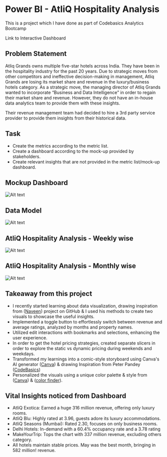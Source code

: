 
# Power BI - AtliQ Hospitality Analysis 

This is a project which I have done as part of Codebasics Analytics Bootcamp

Link to Interactive Dashboard

## Problem Statement

Atliq Grands owns multiple five-star hotels across India. They have been in the hospitality industry for the past 20 years. Due to strategic moves from other competitors and ineffective decision-making in management, Atliq Grands are losing its market share and revenue in the luxury/business hotels category. As a strategic move, the managing director of Atliq Grands wanted to incorporate “Business and Data Intelligence” in order to regain their market share and revenue. However, they do not have an in-house data analytics team to provide them with these insights.

Their revenue management team had decided to hire a 3rd party service provider to provide them insights from their historical data.
## Task

- Create the metrics according to the metric list.
- Create a dashboard according to the mock-up provided by stakeholders.
- Create relevant insights that are not provided in the metric list/mock-up dashboard.


## Mockup Dashboard

![Alt text](https://user-images.githubusercontent.com/114329084/271995019-66c31d9a-cf9f-4de4-8d6a-9f02858f9cf8.png)
## Data Model

![Alt text](https://user-images.githubusercontent.com/114329084/271995774-eaf998e2-fc76-4b9a-969c-2e4a2d429f26.png)
## AtliQ Hospitality Analysis - Weekly wise

![Alt text](https://user-images.githubusercontent.com/114329084/272003637-c69fc5d1-420d-401f-b836-7ffe8c1dcadf.png)
## AtliQ Hospitality Analysis - Monthly wise
![Alt text](https://user-images.githubusercontent.com/114329084/272003718-c36e9a60-3f6f-4b1a-b2e7-a9e56d149acd.png)
## Takeaway from this project

- I recently started learning about data visualization, drawing inspiration from ([Naveen](https://github.com/Naveen-S6/AtliQ_Hospitality_Analysis_PowerBI)) project on GitHub & I used his methods to create two visuals to showcase the useful insights.
- Implemented a toggle button to effortlessly switch between revenue and average ratings, analyzed by months and property names.
- Utilized edit interactions with bookmarks and selections, enhancing the user experience.
- In order to get the hotel pricing strategies, created separate slicers in order to explore the static vs dynamic pricing during weekends and weekdays.
- Transformed my learnings into a comic-style storyboard using Canva's AI generator ([Canva](https://www.canva.com/)) & drawing Inspiration from Peter Pandey ([CodeBasics](https://codebasics.io/))
- Personalized the visuals using a unique color palette & style from ([Canva](https://www.canva.com/colors/color-palette-generator/)) & ([color finder](https://imagecolorfinder.com/)).

## Vital Insights noticed from Dashboard

- AtliQ Exotica: Earned a huge 316 million revenue, offering only luxury rooms.
- AtliQ Blu: Highly rated at 3.96, guests adore its luxury accommodations.
- AtliQ Seasons (Mumbai): Rated 2.30, focuses on only business rooms.
- Delhi Hotels: In-demand with a 60.4% occupancy rate and a 3.78 rating
- MakeYourTrip: Tops the chart with 337 million revenue, excluding others category.
- All hotels maintain stable prices. May was the best month, bringing in 582 million! revenue.
